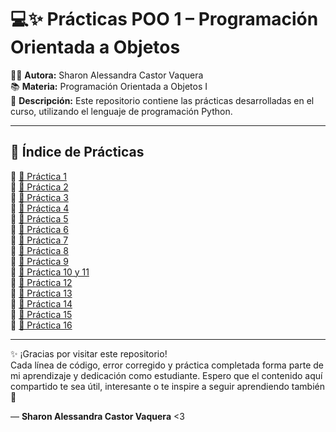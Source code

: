 # 💻✨ Prácticas POO 1 – Programación Orientada a Objetos 

👩‍💻 **Autora:** Sharon Alessandra Castor Vaquera  
📚 **Materia:** Programación Orientada a Objetos I  
📁 **Descripción:** Este repositorio contiene las prácticas desarrolladas en el curso, utilizando el lenguaje de programación Python.

---

## 📘 Índice de Prácticas

🔹 [📂 Práctica 1](Práctica1/)  
🔹 [📂 Práctica 2](Práctica2/)  
🔹 [📂 Práctica 3](Práctica3/)  
🔹 [📂 Práctica 4](Práctica4/)  
🔹 [📂 Práctica 5](Práctica5/)  
🔹 [📂 Práctica 6](Práctica6/)  
🔹 [📂 Práctica 7](Práctica7/)  
🔹 [📂 Práctica 8](Práctica8/)  
🔹 [📂 Práctica 9](Práctica9/)  
🔹 [📂 Práctica 10 y 11](Práctica10_11/)  
🔹 [📂 Práctica 12](Práctica12/)  
🔹 [📂 Práctica 13](Práctica13/)  
🔹 [📂 Práctica 14](Práctica14/)  
🔹 [📂 Práctica 15](Práctica15/)  
🔹 [📂 Práctica 16](Práctica16/)

---

✨ ¡Gracias por visitar este repositorio!  
Cada línea de código, error corregido y práctica completada forma parte de mi aprendizaje y dedicación como estudiante.
Espero que el contenido aquí compartido te sea útil, interesante o te inspire a seguir aprendiendo también 🚀
  
— **Sharon Alessandra Castor Vaquera** <3
